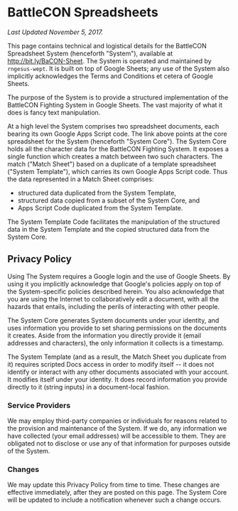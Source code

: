 # BattleCON Spreadsheets

*Last Updated November 5, 2017.*

This page contains technical and logistical details for the BattleCON Spreadsheet System (henceforth "System"), available at http://bit.ly/BaCON-Sheet. The System is operated and maintained by `rngesus-wept`. It is built on top of Google Sheets; any use of the System also implicitly acknowledges the Terms and Conditions et cetera of Google Sheets.

The purpose of the System is to provide a structured implementation of the BattleCON Fighting System in Google Sheets. The vast majority of what it does is fancy text manipulation.

At a high level the System comprises two spreadsheet documents, each bearing its own Google Apps Script code. The link above points at the core spreadsheet for the System (henceforth "System Core"). The System Core holds all the character data for the BattleCON Fighting System. It exposes a single function which creates a match between two such characters. The match ("Match Sheet") based on a duplicate of a template spreadsheet ("System Template"), which carries its own Google Apps Script code. Thus the data represented in a Match Sheet comprises:
  * structured data duplicated from the System Template,
  * structured data copied from a subset of the System Core, and
  * Apps Script Code duplicated from the System Template.

The System Template Code facilitates the manipulation of the structured data in the System Template and the copied structured data from the System Core.

## Privacy Policy

Using The System requires a Google login and the use of Google Sheets. By using it you implicitly acknowledge that Google's policies apply on top of the System-specific policies described herein. You also acknowledge that you are using the Internet to collaboratively edit a document, with all the hazards that entails, including the perils of interacting with other people.

The System Core generates System documents under your identity, and uses information you provide to set sharing permissions on the documents it creates. Aside from the information you directly provide it (email addresses and characters), the only information it collects is a timestamp.

The System Template (and as a result, the Match Sheet you duplicate from it) requires scripted Docs access in order to modify itself -- it does not identify or interact with any other documents associated with your account. It modifies itself under your identity. It does record information you provide directly to it (string inputs) in a document-local fashion.

### Service Providers

We may employ third-party companies or individuals for reasons related to the provision and maintenance of the System. If we do, any information we have collected (your email addresses) will be accessible to them. They are obligated not to disclose or use any of that information for purposes outside of the System.

### Changes

We may update this Privacy Policy from time to time. These changes are effective immediately, after they are posted on this page. The System Core will be updated to include a notification whenever such a change occurs.
